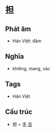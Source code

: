 # 担

## Phát âm
* Hán Việt: đảm

## Nghĩa
* khiêng, mang, vác

## Tags
* Hán Việt

## Cấu trúc
* 担 = [手](手.md) [旦](旦.md)

<script>window.HANZI_FIELD='担';</script>